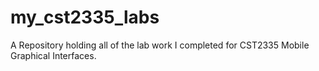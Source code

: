 # my_cst2335_labs

A Repository holding all of the lab work I completed for CST2335 Mobile Graphical Interfaces.
